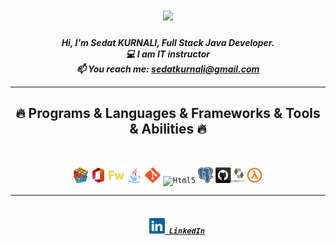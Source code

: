 
<h1 align="center">
  <a href="https://git.io/typing-svg">
    <img src="https://readme-typing-svg.herokuapp.com/?lines=Hello,+There!+👋;I+am+Sedat+KURNALI...;Nice+to+meet+you!&center=true&size=29">
  </a>
</h1>

<h5 align="center">
  Hi, I'm Sedat KURNALI, Full Stack Java Developer.
  <br>
  💻 I am IT instructor  
  <br>
  📫 You reach me: <a href="mailto: sedatkurnali@gmail.com">sedatkurnali@gmail.com</a>
  </p>
  
  <hr>
<h2 align="center">🔥 Programs & Languages & Frameworks & Tools & Abilities 🔥</h2>
<br>
<p align="center">
 <code><img title="Problem Solving" height="25" src="https://github.com/Sedat-KURNALI/Sedat-KURNALI/blob/main/images/problemSolving.png"></code>
  <code><img title="Ms-Office" height="25" src="https://github.com/Sedat-KURNALI/Sedat-KURNALI/blob/main/images/ms_Office.svg"></code>
  <code><img title="Adobe Firework" height="25" src="https://github.com/Sedat-KURNALI/Sedat-KURNALI/blob/main/images/adobe-firework.svg"></code>
  <code><img title="Java" height="25" src="https://github.com/Sedat-KURNALI/Sedat-KURNALI/blob/main/images/java-original.svg"></code>
  <code><img title="Git" height="25" src="https://github.com/Sedat-KURNALI/Sedat-KURNALI/blob/main/images/git-original.svg"></code>
  <code><img title="Html5" height="25" src="https://github.com/Sedat-KURNALI/Sedat-KURNALI/blob/main/images/HTML5.svg"></code>
  <code><img title="PostgreSQL" height="25" src="https://github.com/Sedat-KURNALI/Sedat-KURNALI/blob/main/images/Postgresql.svg"></code>
  <code><img title="GitHub" height="25" src="https://github.com/Sedat-KURNALI/Sedat-KURNALI/blob/main/images/github.svg"></code><code><img title="Hibernate" height="25" src="https://github.com/Sedat-KURNALI/Sedat-KURNALI/blob/main/images/hibernate.png"></code><code><img title="Lambda" height="25" src="https://github.com/Sedat-KURNALI/Sedat-KURNALI/blob/main/images/lambda.png"></code>
</p>
<hr>
<h5 align="center">
  <code>
    <a href="https://www.linkedin.com/in/sedat-kurnali-518028241/" title="My LinkedIn Profile"><img height="25" src="https://github.com/Sedat-KURNALI/Sedat-KURNALI/blob/main/images/linkedin.svg"> LinkedIn</a></code>
</h5>
